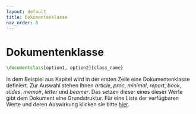 ```yaml
---
layout: default
title: Dokumentenklasse
nav_order: 8
---
```


# Dokumentenklasse
```latex
\documentclass[option1, option2]{class_name}
```

In dem Beispiel aus Kapitel <ref href="structure"/> wird in der ersten Zeile eine Dokumentenklasse definiert.
Zur Auswahl stehen Ihnen <i>article</i>, <i>proc</i>, <i>minimal</i>, <i>report</i>, <i>book</i>, <i>slides</i>, <i>memoir</i>, <i>letter</i> und <i>beamer</i>.
Das setzen dieser eines dieser Werte gibt dem Dokument eine Grundstruktur.
Für eine Liste der verfügbaren Werte und deren Auswirkung klicken sie bitte <a href="https://en.wikibooks.org/wiki/LaTeX/Document_Structure#Document_classes">hier</a>.

<!--TODO implement list-->
